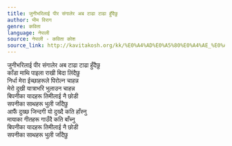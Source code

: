 ```yaml
---
title: जुनीभरिलाई पीर संगालेर अब टाढा टाढा हुँदैछु
author: भीम विराग
genre: कविता
language: नेपाली
source: नेपाली - कविता कोश
source_link: http://kavitakosh.org/kk/%E0%A4%AD%E0%A5%80%E0%A4%AE_%E0%A4%B5%E0%A4%BF%E0%A4%B0%E0%A4%BE%E0%A4%97
---
```


जुनीभरिलाई पीर संगालेर अब टाढा टाढा हुँदैछु  
काँडा माथि पाइला राखी बिदा लिंदैछु  
निर्धा मेरा ईच्छाहरूले पिरोल्न चाहन्न  
मेरो दुखी यात्राभरि भुलाउन चाहन्न  
बिपनीका यादहरू तिमीलाई नै छोडी  
सपनीका साथहरू भुली जाँदैछु  
आफैं दुख्छ जिन्दगी यो दुख्दै कति हाँस्नु  
मायाका गीतहरू गाउँदै कति बाँच्नु  
बिपनीका यादहरू तिमीलाई नै छोडी  
सपनीका साथहरू भुली जाँदैछु
